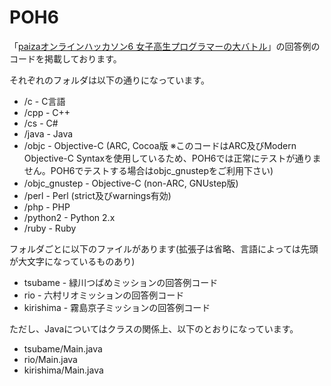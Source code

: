 # POH6
「[paizaオンラインハッカソン6 女子高生プログラマーの大バトル](https://paiza.jp/poh/joshibato)」の回答例のコードを掲載しております。

それぞれのフォルダは以下の通りになっています。

* /c - C言語
* /cpp - C++
* /cs - C#
* /java - Java
* /objc - Objective-C (ARC, Cocoa版 ※このコードはARC及びModern Objective-C Syntaxを使用しているため、POH6では正常にテストが通りません。POH6でテストする場合はobjc_gnustepをご利用下さい)
* /objc_gnustep - Objective-C (non-ARC, GNUstep版)
* /perl - Perl (strict及びwarnings有効)
* /php - PHP
* /python2 - Python 2.x
* /ruby - Ruby

フォルダごとに以下のファイルがあります(拡張子は省略、言語によっては先頭が大文字になっているものあり)

* tsubame - 緑川つばめミッションの回答例コード
* rio - 六村リオミッションの回答例コード
* kirishima - 霧島京子ミッションの回答例コード

ただし、Javaについてはクラスの関係上、以下のとおりになっています。

* tsubame/Main.java
* rio/Main.java
* kirishima/Main.java
